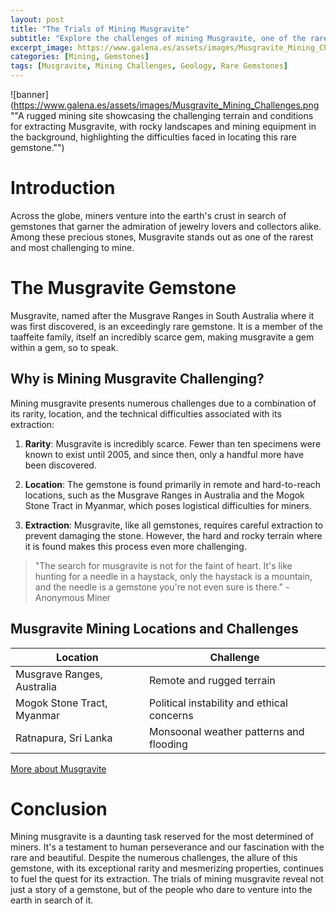 ```yaml
---
layout: post
title: "The Trials of Mining Musgravite"
subtitle: "Explore the challenges of mining Musgravite, one of the rarest and most difficult gemstones to extract."
excerpt_image: https://www.galena.es/assets/images/Musgravite_Mining_Challenges.png
categories: [Mining, Gemstones]
tags: [Musgravite, Mining Challenges, Geology, Rare Gemstones]
---
```


![banner](https://www.galena.es/assets/images/Musgravite_Mining_Challenges.png ""A rugged mining site showcasing the challenging terrain and conditions for extracting Musgravite, with rocky landscapes and mining equipment in the background, highlighting the difficulties faced in locating this rare gemstone."")

# Introduction

Across the globe, miners venture into the earth's crust in search of gemstones that garner the admiration of jewelry lovers and collectors alike. Among these precious stones, Musgravite stands out as one of the rarest and most challenging to mine.

# The Musgravite Gemstone

Musgravite, named after the Musgrave Ranges in South Australia where it was first discovered, is an exceedingly rare gemstone. It is a member of the taaffeite family, itself an incredibly scarce gem, making musgravite a gem within a gem, so to speak.

## Why is Mining Musgravite Challenging?

Mining musgravite presents numerous challenges due to a combination of its rarity, location, and the technical difficulties associated with its extraction:

1. **Rarity**: Musgravite is incredibly scarce. Fewer than ten specimens were known to exist until 2005, and since then, only a handful more have been discovered.

2. **Location**: The gemstone is found primarily in remote and hard-to-reach locations, such as the Musgrave Ranges in Australia and the Mogok Stone Tract in Myanmar, which poses logistical difficulties for miners.

3. **Extraction**: Musgravite, like all gemstones, requires careful extraction to prevent damaging the stone. However, the hard and rocky terrain where it is found makes this process even more challenging.

> "The search for musgravite is not for the faint of heart. It's like hunting for a needle in a haystack, only the haystack is a mountain, and the needle is a gemstone you're not even sure is there." - Anonymous Miner

## Musgravite Mining Locations and Challenges

| Location | Challenge |
| --- | --- |
| Musgrave Ranges, Australia | Remote and rugged terrain |
| Mogok Stone Tract, Myanmar | Political instability and ethical concerns |
| Ratnapura, Sri Lanka | Monsoonal weather patterns and flooding |

[More about Musgravite](https://www.gia.edu/gems-gemology/FA12-musgravite-ring)

# Conclusion

Mining musgravite is a daunting task reserved for the most determined of miners. It's a testament to human perseverance and our fascination with the rare and beautiful. Despite the numerous challenges, the allure of this gemstone, with its exceptional rarity and mesmerizing properties, continues to fuel the quest for its extraction. The trials of mining musgravite reveal not just a story of a gemstone, but of the people who dare to venture into the earth in search of it.